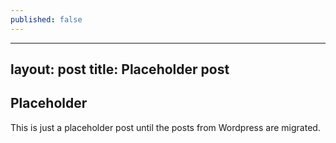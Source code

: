 ```yaml
---
published: false
---
```


---
layout: post
title: Placeholder post
---

## Placeholder

This is just a placeholder post until the posts from Wordpress are migrated.
